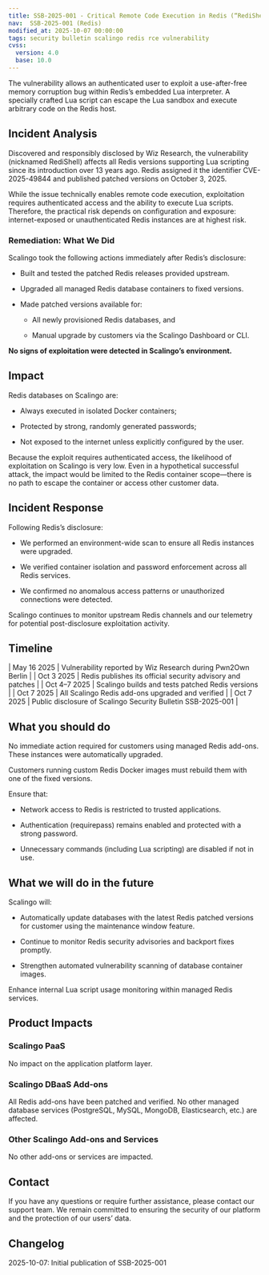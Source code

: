 ```yaml
---
title: SSB-2025-001 - Critical Remote Code Execution in Redis (“RediShell”)
nav:  SSB-2025-001 (Redis)
modified_at: 2025-10-07 00:00:00
tags: security bulletin scalingo redis rce vulnerability
cvss:
  version: 4.0
  base: 10.0
---
```


The vulnerability allows an authenticated user to exploit a use-after-free memory corruption bug within Redis’s embedded Lua interpreter.
A specially crafted Lua script can escape the Lua sandbox and execute arbitrary code on the Redis host.

## Incident Analysis

Discovered and responsibly disclosed by Wiz Research, the vulnerability (nicknamed RediShell) affects all Redis versions supporting Lua scripting since its introduction over 13 years ago.
Redis assigned it the identifier CVE-2025-49844 and published patched versions on October 3, 2025.

While the issue technically enables remote code execution, exploitation requires authenticated access and the ability to execute Lua scripts.
Therefore, the practical risk depends on configuration and exposure: internet-exposed or unauthenticated Redis instances are at highest risk.

### Remediation: What We Did

Scalingo took the following actions immediately after Redis’s disclosure:

- Built and tested the patched Redis releases provided upstream.

- Upgraded all managed Redis database containers to fixed versions.

- Made patched versions available for:

  - All newly provisioned Redis databases, and

  - Manual upgrade by customers via the Scalingo Dashboard or CLI.

**No signs of exploitation were detected in Scalingo’s environment.**

## Impact

Redis databases on Scalingo are:

- Always executed in isolated Docker containers;

- Protected by strong, randomly generated passwords;

- Not exposed to the internet unless explicitly configured by the user.

Because the exploit requires authenticated access, the likelihood of exploitation on Scalingo is very low.
Even in a hypothetical successful attack, the impact would be limited to the Redis container scope—there is no path to escape the container or access other customer data.

## Incident Response

Following Redis’s disclosure:

- We performed an environment-wide scan to ensure all Redis instances were upgraded.

- We verified container isolation and password enforcement across all Redis services.

- We confirmed no anomalous access patterns or unauthorized connections were detected.

Scalingo continues to monitor upstream Redis channels and our telemetry for potential post-disclosure exploitation activity.

## Timeline

| May 16 2025  | Vulnerability reported by Wiz Research during Pwn2Own Berlin |
| Oct 3 2025   | Redis publishes its official security advisory and patches       |
| Oct 4–7 2025 | Scalingo builds and tests patched Redis versions                 |
| Oct 7 2025   | All Scalingo Redis add-ons upgraded and verified                 |
| Oct 7 2025   | Public disclosure of Scalingo Security Bulletin SSB-2025-001     |

## What you should do

No immediate action required for customers using managed Redis add-ons.
These instances were automatically upgraded.

Customers running custom Redis Docker images must rebuild them with one of the fixed versions.

Ensure that:

- Network access to Redis is restricted to trusted applications.

- Authentication (requirepass) remains enabled and protected with a strong password.

- Unnecessary commands (including Lua scripting) are disabled if not in use.

## What we will do in the future

Scalingo will:

- Automatically update databases with the latest Redis patched versions for customer using the maintenance window feature.
  
- Continue to monitor Redis security advisories and backport fixes promptly.

- Strengthen automated vulnerability scanning of database container images.

Enhance internal Lua script usage monitoring within managed Redis services.

## Product Impacts

### Scalingo PaaS

No impact on the application platform layer.

### Scalingo DBaaS Add-ons

All Redis add-ons have been patched and verified.
No other managed database services (PostgreSQL, MySQL, MongoDB, Elasticsearch, etc.) are affected.

### Other Scalingo Add-ons and Services

No other add-ons or services are impacted.

## Contact

If you have any questions or require further assistance, please contact our support team. We remain committed to ensuring the security of our platform and the protection of our users’ data.

## Changelog

2025-10-07: Initial publication of SSB-2025-001
